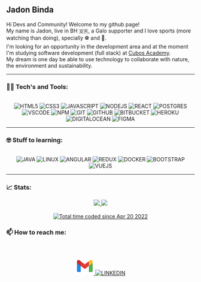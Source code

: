 ## Jadon Binda

Hi Devs and Community! Welcome to my github page!<br>
My name is Jadon, live in BH 🇧🇷, a Galo supporter and I love sports (more watching than doing), specially ⚽ and 🏀.<br>
I'm looking for an opportunity in the development area and at the moment I'm studying software development (full stack) at [Cubos Academy](https://cubos.academy/).<br> My dream is one day be able to use technology to collaborate with nature, the environment and sustainability.

<hr>

### 👨‍💻 Tech's and Tools:
<br>
<section align='center'>
  <img src="https://cdn.jsdelivr.net/gh/devicons/devicon/icons/html5/html5-original.svg" title='HTML5' width='40px'/>
  <img src="https://cdn.jsdelivr.net/gh/devicons/devicon/icons/css3/css3-original.svg" title='CSS3' width='40px'/>
  <img src="https://cdn.jsdelivr.net/gh/devicons/devicon/icons/javascript/javascript-original.svg" title='JAVASCRIPT' width='40px'/>
  <img src="https://cdn.jsdelivr.net/gh/devicons/devicon/icons/nodejs/nodejs-plain.svg" title='NODEJS' width='40px'/>
  <img src="https://cdn.jsdelivr.net/gh/devicons/devicon/icons/react/react-original.svg" title='REACT' width='40px'/>
  <img src="https://cdn.jsdelivr.net/gh/devicons/devicon/icons/postgresql/postgresql-original.svg" title='POSTGRES' width='40px'/>
  <img src="https://cdn.jsdelivr.net/gh/devicons/devicon/icons/vscode/vscode-original.svg" title='VSCODE' width='40px' />
  <img src="https://cdn.jsdelivr.net/gh/devicons/devicon/icons/npm/npm-original-wordmark.svg" title='NPM' width='40px' />
  <img src="https://cdn.jsdelivr.net/gh/devicons/devicon/icons/git/git-original.svg" title='GIT' width='40px' />
  <img src="https://cdn.jsdelivr.net/gh/devicons/devicon/icons/github/github-original.svg" title='GITHUB' width='40px' />
  <img src="https://cdn.jsdelivr.net/gh/devicons/devicon/icons/bitbucket/bitbucket-original.svg" title='BITBUCKET' width='40px' />
  <img src="https://cdn.jsdelivr.net/gh/devicons/devicon/icons/heroku/heroku-original.svg" title='HEROKU' width='40px' />
  <img src="https://cdn.jsdelivr.net/gh/devicons/devicon/icons/digitalocean/digitalocean-original.svg" title='DIGITALOCEAN' width='40px' />
  <img src="https://cdn.jsdelivr.net/gh/devicons/devicon/icons/figma/figma-original.svg" title='FIGMA' width='40px' />
</section>

<hr>

### 🤓 Stuff to learning:
<br> 
<section align='center'>
  <img src="https://cdn.jsdelivr.net/gh/devicons/devicon/icons/java/java-original.svg" title='JAVA' width='40px'/>
  <img src="https://cdn.jsdelivr.net/gh/devicons/devicon/icons/linux/linux-original.svg" title='LINUX' width='40px'/>
  <img src="https://cdn.jsdelivr.net/gh/devicons/devicon/icons/angularjs/angularjs-original.svg" title='ANGULAR' width='40px' />
  <img src="https://cdn.jsdelivr.net/gh/devicons/devicon/icons/redux/redux-original.svg" title='REDUX' width='40px' />
  <img src="https://cdn.jsdelivr.net/gh/devicons/devicon/icons/docker/docker-original.svg" title='DOCKER' width='40px' />
  <img src="https://cdn.jsdelivr.net/gh/devicons/devicon/icons/bootstrap/bootstrap-original.svg" title='BOOTSTRAP' width='40px' />
  <img src="https://cdn.jsdelivr.net/gh/devicons/devicon/icons/vuejs/vuejs-original.svg" title='VUEJS' width='40px' />  
</section>

<hr>

### 📈 Stats:
<section align='center'>
  <a href='https://github.com/jadon-binda/'>
    <img height='180em' src='https://github-readme-stats-eight-theta.vercel.app/api?username=jadon-binda&show_icons=true&theme=chartreuse-dark&include_all_commits=true&count_private=true' />
    <img height='180em' src='https://github-readme-stats-eight-theta.vercel.app/api/top-langs/?username=jadon-binda&langs_count=8&layout=compact&theme=chartreuse-dark' />
  </a>
  <br>
  <br>
  <a href="https://wakatime.com/@0c91159a-56cc-4494-aadb-6c0bcdb1262b">
    <img src="https://wakatime.com/badge/user/0c91159a-56cc-4494-aadb-6c0bcdb1262b.svg" alt="Total time coded since Apr 20 2022" />
  </a>
</section>

### 📫 How to reach me:
<br>
<br>
<section align='center'>
  <a href = "mailto:jadon.binda@gmail.com">
    <img  src="./icons/gmail-icon.svg" target='_blank' title='GMAIL' width='48px'>
  </a>
  <a href="https://www.linkedin.com/in/jadon-samuel" target="_blank">
    <img src="https://cdn.jsdelivr.net/gh/devicons/devicon/icons/linkedin/linkedin-original.svg" target='_blank' title='LINKEDIN'  width='48px' />
  </a> 
</section>
